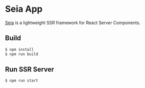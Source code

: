 # Seia App

[Seia](https://github.com/abiriadev/seia) is a lightweight SSR framework for React Server Components.

## Build

```sh
$ npm install
$ npm run build
```

## Run SSR Server

```sh
$ npm run start
```
